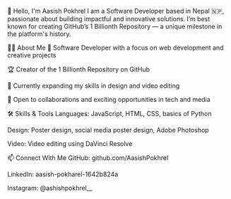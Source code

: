 👋 Hello, I'm Aasish Pokhrel
I am a Software Developer based in Nepal 🇳🇵, passionate about building impactful and innovative solutions. I’m best known for creating GitHub’s 1 Billionth Repository — a unique milestone in the platform's history.

👨‍💻 About Me
💼 Software Developer with a focus on web development and creative projects

🏆 Creator of the 1 Billionth Repository on GitHub

🌱 Currently expanding my skills in design and video editing

🤝 Open to collaborations and exciting opportunities in tech and media

🛠️ Skills & Tools
Languages: JavaScript, HTML, CSS, basics of Python

Design: Poster design, social media poster design, Adobe Photoshop

Video: Video editing using DaVinci Resolve

📫 Connect With Me
GitHub: github.com/AasishPokhrel

LinkedIn: aasish-pokharel-1642b824a

Instagram: @ashishpokhrel__



<!--
**AasishPokhrel/AasishPokhrel** is a ✨ _special_ ✨ repository because its `README.md` (this file) appears on your GitHub profile.

Here are some ideas to get you started:

- 🔭 I’m currently working on ...
- 🌱 I’m currently learning ...
- 👯 I’m looking to collaborate on ...
- 🤔 I’m looking for help with ...
- 💬 Ask me about ...
- 📫 How to reach me: ...
- 😄 Pronouns: ...
- ⚡ Fun fact: ...
-->
